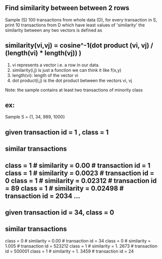 ## Find similarity between between 2 rows

Sample (S) 100 transactions from whole data (D), for every transaction in S, print 10 transactions from D which have least values of 'similarity'
the similarity between any two vectors is defined as
## similarity(vi,vj) = cosine^-1(dot product (vi, vj) / (length(vi) * length(vj)) )

1. vi represents a vector i.e. a row in our data.
2. similarity(i,j) is just a function we can think it like f(x,y)
3. length(vi): length of the vector vi
4. dot product(i,j) is the dot product between the vectors vi, vj

Note: the sample contains at least two transactions of minority class 

## ex: 
Sample S = {1, 34, 989, 1000}

given transaction id = 1 , class = 1
-------------------
similar transactions
-------------------
class = 1 # similarity = 0.00 # transaction id = 1
class = 1 # similarity = 0.0023 # transaction id = 0
class = 1 # similarity = 0.02312 # transaction id = 89
class = 1 # similarity = 0.02498 # transaction id = 2034
...
--------------------------------------------------------
given transaction id = 34, class = 0
-------------------
similar transactions
-------------------
class = 0 # similarity = 0.00 # transaction id = 34
class = 0 # similarity = 1.005 # transaction id = 523212
class = 1 # similarity = 1. 2673 # transaction id = 500001
class = 1 # similarity = 1. 3459 # transaction id = 24
